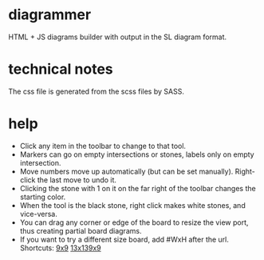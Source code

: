 diagrammer
==========

HTML + JS diagrams builder with output in the SL diagram format.


technical notes
===============

The css file is generated from the scss files by SASS.

help
====
* Click any item in the toolbar to change to that tool.
* Markers can go on empty intersections or stones, labels only on empty intersection.
* Move numbers move up automatically (but can be set manually). Right-click the last move to undo it.
* Clicking the stone with 1 on it on the far right of the toolbar changes the starting color.
* When the tool is the black stone, right click makes white stones, and vice-versa.
* You can drag any corner or edge of the board to resize the view port, thus creating partial board diagrams.
* If you want to try a different size board, add #WxH after the url. Shortcuts: [9x9](http://hiddema.nl/diagrammer/#9x9) [13x13](http://hiddema.nl/diagrammer/#13x13)[9x9](http://hiddema.nl/diagrammer/#19x19)

